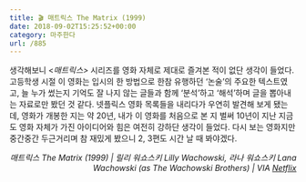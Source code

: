 ```yaml
---
title: 🎬 매트릭스 The Matrix (1999)
date: 2018-09-02T15:25:52+00:00
category: 마주한다
url: /885
---
```


생각해보니 <_매트릭스>_ 시리즈를 영화 자체로 제대로 즐겨본 적이 없단 생각이 들었다. 고등학생 시절 이 영화는 입시의 한 방법으로 한참 유행하던 &#8216;논술&#8217;의 주요한 텍스트였고, 늘 누가 썼는지 기억도 잘 나지 않는 글들과 함께 &#8216;분석&#8217;하고 &#8216;해석&#8217;하며 글을 뽑아내는 자료로만 봤던 것 같다. 넷플릭스 영화 목록들을 내리다가 우연히 발견해 보게 됐는데, 영화가 개봉한 지는 약 20년, 내가 이 영화를 처음으로 본 지 벌써 10년이 지난 지금도 영화 자체가 가진 아이디어와 힘은 여전히 강하단 생각이 들었다. 다시 보는 영화지만 중간중간 두근거리며 참 재밌게 봤으니 2, 3편도 시간 날 때 봐야겠다.

<p style="text-align:right">
  <em>매트릭스 The Matrix (1999) |&nbsp;</em><em>릴리 워쇼스키 Lilly Wachowski, 라나 워쇼스키 Lana Wachowski (as The Wachowski Brothers)&nbsp;</em><em>| VIA <a href="http://netflix.com" target="_blank" rel="noreferrer noopener">Netflix</a></em>
</p>